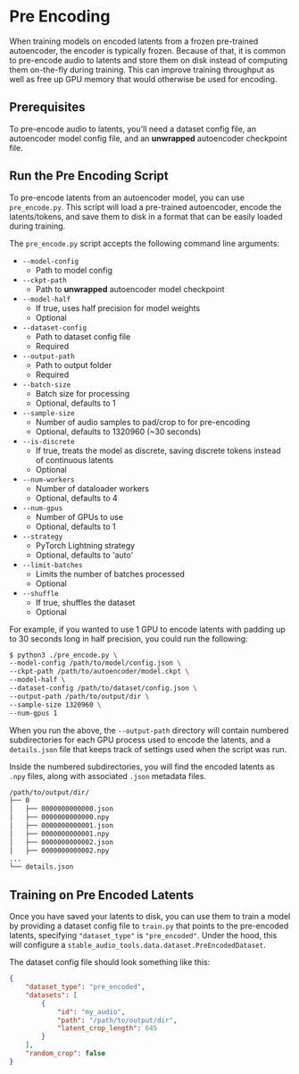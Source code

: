 # Pre Encoding

When training models on encoded latents from a frozen pre-trained autoencoder, the encoder is typically frozen. Because of that, it is common to pre-encode audio to latents and store them on disk instead of computing them on-the-fly during training. This can improve training throughput as well as free up GPU memory that would otherwise be used for encoding.

## Prerequisites

To pre-encode audio to latents, you'll need a dataset config file, an autoencoder model config file, and an **unwrapped** autoencoder checkpoint file.

## Run the Pre Encoding Script

To pre-encode latents from an autoencoder model, you can use `pre_encode.py`. This script will load a pre-trained autoencoder, encode the latents/tokens, and save them to disk in a format that can be easily loaded during training.

The `pre_encode.py` script accepts the following command line arguments:

- `--model-config`
  - Path to model config
- `--ckpt-path`
  - Path to **unwrapped** autoencoder model checkpoint
- `--model-half`
  - If true, uses half precision for model weights
  - Optional
- `--dataset-config`
  - Path to dataset config file
  - Required
- `--output-path`
  - Path to output folder
  - Required
- `--batch-size`
  - Batch size for processing
  - Optional, defaults to 1
- `--sample-size`
  - Number of audio samples to pad/crop to for pre-encoding
  - Optional, defaults to 1320960 (~30 seconds)
- `--is-discrete`
  - If true, treats the model as discrete, saving discrete tokens instead of continuous latents
  - Optional
- `--num-workers`
  - Number of dataloader workers
  - Optional, defaults to 4
- `--num-gpus`
  - Number of GPUs to use
  - Optional, defaults to 1
- `--strategy`
  - PyTorch Lightning strategy
  - Optional, defaults to 'auto'
- `--limit-batches`
  - Limits the number of batches processed
  - Optional
- `--shuffle`
  - If true, shuffles the dataset
  - Optional

For example, if you wanted to use 1 GPU to encode latents with padding up to 30 seconds long in half precision, you could run the following:

```bash
$ python3 ./pre_encode.py \
--model-config /path/to/model/config.json \
--ckpt-path /path/to/autoencoder/model.ckpt \
--model-half \
--dataset-config /path/to/dataset/config.json \
--output-path /path/to/output/dir \
--sample-size 1320960 \
--num-gpus 1
```

When you run the above, the `--output-path` directory will contain numbered subdirectories for each GPU process used to encode the latents, and a `details.json` file that keeps track of settings used when the script was run.

Inside the numbered subdirectories, you will find the encoded latents as `.npy` files, along with associated `.json` metadata files.

```bash
/path/to/output/dir/
├── 0
│   ├── 0000000000000.json
│   ├── 0000000000000.npy
│   ├── 0000000000001.json
│   ├── 0000000000001.npy
│   ├── 0000000000002.json
│   ├── 0000000000002.npy
...
└── details.json
```

## Training on Pre Encoded Latents

Once you have saved your latents to disk, you can use them to train a model by providing a dataset config file to `train.py` that points to the pre-encoded latents, specifying `"dataset_type"` is `"pre_encoded"`. Under the hood, this will configure a `stable_audio_tools.data.dataset.PreEncodedDataset`.

The dataset config file should look something like this:

```json
{
    "dataset_type": "pre_encoded",
    "datasets": [
        {
            "id": "my_audio",
            "path": "/path/to/output/dir",
            "latent_crop_length": 645
        }
    ],
    "random_crop": false
}
```